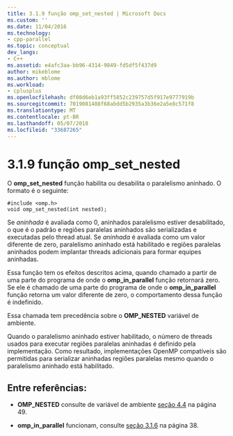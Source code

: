 ```yaml
---
title: 3.1.9 função omp_set_nested | Microsoft Docs
ms.custom: ''
ms.date: 11/04/2016
ms.technology:
- cpp-parallel
ms.topic: conceptual
dev_langs:
- C++
ms.assetid: e4afc3aa-bb96-4314-9849-fd5df5f437d9
author: mikeblome
ms.author: mblome
ms.workload:
- cplusplus
ms.openlocfilehash: df08d6eb1a93ff5852c239757d5f917e9777919b
ms.sourcegitcommit: 7019081488f68abdd5b2935a3b36e2a5e8c571f8
ms.translationtype: MT
ms.contentlocale: pt-BR
ms.lasthandoff: 05/07/2018
ms.locfileid: "33687265"
---
```

# <a name="319-ompsetnested-function"></a>3.1.9 função omp_set_nested
O **omp_set_nested** função habilita ou desabilita o paralelismo aninhado. O formato é o seguinte:  
  
```  
#include <omp.h>  
void omp_set_nested(int nested);  
```  
  
 Se *aninhada* é avaliada como 0, aninhados paralelismo estiver desabilitado, o que é o padrão e regiões paralelas aninhados são serializadas e executadas pelo thread atual. Se *aninhada* é avaliada como um valor diferente de zero, paralelismo aninhado está habilitado e regiões paralelas aninhados podem implantar threads adicionais para formar equipes aninhadas.  
  
 Essa função tem os efeitos descritos acima, quando chamado a partir de uma parte do programa de onde o **omp_in_parallel** função retornará zero. Se ele é chamado de uma parte do programa de onde o **omp_in_parallel** função retorna um valor diferente de zero, o comportamento dessa função é indefinido.  
  
 Essa chamada tem precedência sobre o **OMP_NESTED** variável de ambiente.  
  
 Quando o paralelismo aninhado estiver habilitado, o número de threads usados para executar regiões paralelas aninhadas é definido pela implementação. Como resultado, implementações OpenMP compatíveis são permitidas para serializar aninhadas regiões paralelas mesmo quando o paralelismo aninhado está habilitado.  
  
## <a name="cross-references"></a>Entre referências:  
  
-   **OMP_NESTED** consulte de variável de ambiente [seção 4.4](../../parallel/openmp/4-4-omp-nested.md) na página 49.  
  
-   **omp_in_parallel** funcionam, consulte [seção 3.1.6](../../parallel/openmp/3-1-6-omp-in-parallel-function.md) na página 38.